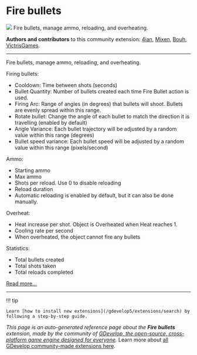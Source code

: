 # Fire bullets

<img src="https://resources.gdevelop-app.com/assets/Icons/bullet.svg" class="extension-icon"></img>
Fire bullets, manage ammo, reloading, and overheating.

**Authors and contributors** to this community extension: [4ian](https://gd.games/4ian), [Mixen](https://gd.games/Mixen), [Bouh](https://gd.games/Bouh), [VictrisGames](https://gd.games/VictrisGames).

---

Fire bullets, manage ammo, reloading, and overheating.

Firing bullets:
- Cooldown: Time between shots (seconds)
- Bullet Quantity: Number of bullets created each time Fire Bullet action is used. 
- Firing Arc: Range of angles (in degrees) that bullets will shoot. Bullets are evenly spread within this range.
- Rotate bullet: Change the angle of each bullet to match the direction it is travelling (enabled by default)
- Angle Variance: Each bullet trajectory will be adjusted by a random value within this range (degrees)
- Bullet speed variance: Each bullet speed will be adjusted by a random value within this range (pixels/second)

 Ammo:
- Starting ammo
- Max ammo
- Shots per reload. Use 0 to disable reloading
- Reload duration
- Automatic reloading is enabled by default, but it can also be done manually.

Overheat:
- Heat increase per shot. Object is Overheated when Heat reaches  1.
- Cooling rate per second
- When overheated, the object cannot fire any bullets

Statistics:
- Total bullets created
- Total shots taken
- Total reloads completed

[Read more...](https://gdevelop.io/game-example/fire-bullet)

---

!!! tip

    Learn [how to install new extensions](/gdevelop5/extensions/search) by following a step-by-step guide.

*This page is an auto-generated reference page about the **Fire bullets** extension, made by the community of [GDevelop, the open-source, cross-platform game engine designed for everyone](https://gdevelop.io/).* Learn more about [all GDevelop community-made extensions here](/gdevelop5/extensions).